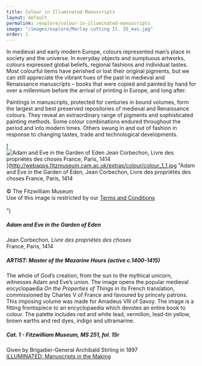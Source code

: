 ```yaml
---
title: Colour in Illuminated Manuscripts
layout: default
permalink: /explore/colour-in-illuminated-manuscripts
image: "/images/explore/Marlay cutting It. 35_mas.jpg"
order: 1
---
```


In medieval and early modern Europe, colours represented man’s place in society and the universe. In everyday objects and sumptuous artworks, colours expressed global beliefs, regional fashions and individual tastes. Most colourful items have perished or lost their original pigments, but we can still appreciate the vibrant hues of the past in medieval and Renaissance manuscripts – books that were copied and painted by hand for over a millennium before the arrival of printing in Europe, and long after. 

Paintings in manuscripts, protected for centuries in bound volumes, form the largest and best preserved repositories of medieval and Renaissance colours. They reveal an extraordinary range of pigments and sophisticated painting methods. Some colour combinations endured throughout the period and into modern times. Others swung in and out of fashion in response to changing tastes, trade and technological developments. 

[![Adam and Eve in the Garden of Eden Jean Corbechon, Livre des propriétés des choses  France, Paris, 1414](https://fitzmuseum.cam.ac.uk/sites/default/files/colour_1_1.jpg)](http://webapps.fitzmuseum.cam.ac.uk/extras/colour/colour_1_1.jpg "Adam and Eve in the Garden of Eden, Jean Corbechon, Livre des propriétés des choses  France, Paris, 1414 <br/><br/>&copy; The Fitzwilliam Museum<br/>Use of this image is restricted by our <a href="http://www.fitzmuseum.cam.ac.uk/aboutus/imagelibrary/termsandcondition">Terms and Conditions</a><br/><br/>")

##### Adam and Eve in the Garden of Eden  
Jean Corbechon, _Livre des propriétés des choses_   
France, Paris, 1414

##### ARTIST: Master of the Mazarine Hours (active c.1400-1415)

The whole of God’s creation, from the sun to the mythical unicorn, witnesses Adam and Eve’s union. The image opens the popular medieval encyclopaedia _On the Properties of Things_ in its French translation, commissioned by Charles V of France and favoured by princely patrons. This imposing volume was made for Amadeus VIII of Savoy. The image is a fitting frontispiece to an encyclopaedia which devotes an entire book to colour. The palette includes red and white lead, vermilion, lead-tin yellow, brown earths and red dyes, indigo and ultramarine. 

##### Cat. 1 - Fitzwilliam Museum, MS 251, fol. 15r  
Given by Brigadier-General Archibald Stirling in 1897  
[ILLUMINATED: Manuscripts in the Making](http://www.fitzmuseum.cam.ac.uk/illuminated/manuscript/discover/jean-corbechon-livre-des-proprietes-des-choses/folio/folio-15r-242/)
